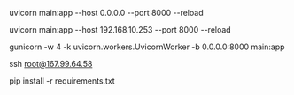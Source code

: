 uvicorn main:app --host 0.0.0.0 --port 8000 --reload

uvicorn main:app --host 192.168.10.253 --port 8000 --reload

gunicorn -w 4 -k uvicorn.workers.UvicornWorker -b 0.0.0.0:8000 main:app

ssh root@167.99.64.58

pip install -r requirements.txt